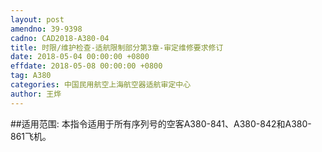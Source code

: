 ```yaml
---
layout: post
amendno: 39-9398
cadno: CAD2018-A380-04
title: 时限/维护检查-适航限制部分第3章-审定维修要求修订
date: 2018-05-04 00:00:00 +0800
effdate: 2018-05-08 00:00:00 +0800
tag: A380
categories: 中国民用航空上海航空器适航审定中心
author: 王烨
---
```


##适用范围:
本指令适用于所有序列号的空客A380-841、A380-842和A380-861飞机。

